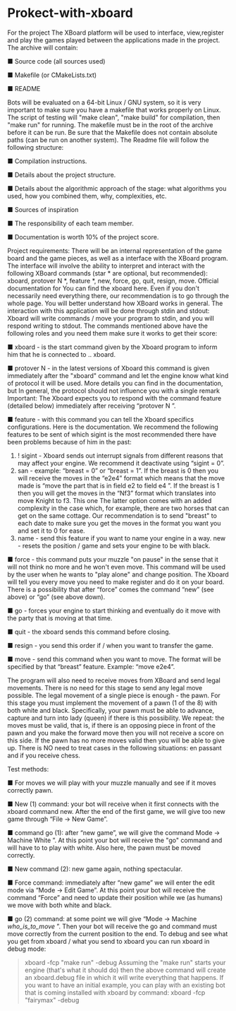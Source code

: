 # Prokect-with-xboard

For the project The XBoard platform will be used to interface, view,register and 
play the games played between the applications made in the project.
The archive will contain:

■ Source code (all sources used)

■ Makefile (or CMakeLists.txt)

■ README

Bots will be evaluated on a 64-bit Linux / GNU system, so it is very important to
make sure you have a makefile that works properly on Linux. The script of
testing will "make clean", "make build" for compilation, then "make run" for running.
The makefile must be in the root of the archive before it can be run. Be sure that
the Makefile does not contain absolute paths (can be run on another system).
The Readme file will follow the following structure:

■ Compilation instructions.

■ Details about the project structure.

■ Details about the algorithmic approach of the stage: what algorithms you used, how
you combined them, why, complexities, etc.

■ Sources of inspiration

■ The responsibility of each team member.

■ Documentation is worth 10% of the project score.


Project requirements:
There will be an internal representation of the game board and the game pieces, as well as a
interface with the XBoard program.
The interface will involve the ability to interpret and interact with the following
XBoard commands (star * are optional, but recommended): xboard,
protover N *, feature *, new, force, go, quit, resign, move. Official documentation for
You can find the xboard here. Even if you don't necessarily need everything there,
our recommendation is to go through the whole page. You will better understand how
XBoard works in general.
The interaction with this application will be done through stdin and stdout:
Xboard will write commands / move your program to stdin, and you will respond
writing to stdout. The commands mentioned above have the following roles and you need them
make sure it works to get their score:

■ xboard - is the start command given by the Xboard program
to inform him that he is connected to .. xboard.

■ protover N - in the latest versions of Xboard this command is given
immediately after the "xboard" command and let the engine know what kind of protocol it will
be used. More details you can find in the documentation, but 
In general, the protocol should not influence you with a single remark
Important: The Xboard expects you to respond with the command
feature (detailed below) immediately after receiving “protover
N ”.

■ feature - with this command you can tell the Xboard specifics
configurations. Here is the documentation. We recommend the following
features to be sent of which sigint is the most recommended
there have been problems because of him in the past:
1. ! sigint - Xboard sends out interrupt signals from different
reasons that may affect your engine. We recommend it
deactivate using “sigint = 0”.
2. san - example: “breast = 0” or “breast = 1”. If the breast is 0 then
you will receive the moves in the “e2e4” format which means that
the move made is “move the part that is in field e2 to
field e4 ”. If the breast is 1 then you will get the moves in
the “Nf3” format which translates into move Knight to f3. This one
The latter option comes with an added complexity in the case
which, for example, there are two horses that can get on the same
cottage. Our recommendation is to send "breast" to each
date to make sure you get the moves in the format you want
you and set it to 0 for ease.
3. name - send this feature if you want to name your engine
in a way.
new - resets the position / game and sets your engine to be with
black.

■ force - this command puts your muzzle "on pause" in the sense that it will not
think no more and he won't even move. This command will be used
by the user when he wants to "play alone" and change position.
The Xboard will tell you every move you need to make
register and do it on your board. There is a possibility that
after “force” comes the command “new” (see above) or “go” (see above
down).

■ go - forces your engine to start thinking and eventually do it
move with the party that is moving at that time.

■ quit - the xboard sends this command before closing.

■ resign - you send this order if / when you want to transfer the game.

■ move - send this command when you want to move. The format will
be specified by that “breast” feature. Example: “move e2e4”.

The program will also need to receive moves from XBoard and send
legal movements. There is no need for this stage to send any legal move
possible.
The legal movement of a single piece is enough - the pawn. For this stage
you must implement the movement of a pawn (1 of the 8) with both white and black.
Specifically, your pawn must be able to advance, capture and turn into
lady (queen) if there is this possibility. We repeat: the moves must be valid,
that is, if there is an opposing piece in front of the pawn and you make the forward move
then you will not receive a score on this side. If the pawn has no more moves
valid then you will be able to give up. There is NO need to treat cases in the following situations: en
passant and if you receive chess.

Test methods:

■ For moves we will play with your muzzle manually and see if it moves
correctly pawn.

■ New (1) command: your bot will receive when it first connects
with the xboard command new. After the end of the first game, we will give too
new game through “File → New Game”.

■ command go (1): after “new game”, we will give the command Mode → Machine
White ”. At this point your bot will receive the "go" command and will have to
to play with white. Also here, the pawn must be moved correctly.

■ New command (2): new game again, nothing spectacular.

■ Force command: immediately after “new game” we will enter the edit mode via
“Mode → Edit Game”. At this point your bot will receive the command
“Force” and need to update their position while we (as humans)
we move with both white and black.

■ go (2) command: at some point we will give “Mode → Machine
_who_is_to_move_ ”. Then your bot will receive the go and command
must move correctly from the current position to the end.
To debug and see what you get from xboard / what you send to xboard you can
run xboard in debug mode:
> xboard -fcp "make run" -debug
Assuming the "make run" starts your engine (that's what it should do) then
the above command will create an xboard.debug file in which it will write everything that happens.
If you want to have an initial example, you can play with an existing bot that is coming
installed with xboard by command:
> xboard -fcp "fairymax" -debug
